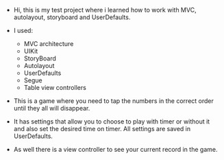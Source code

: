 * Hi, this is my test project where i learned how to work with MVC, autolayout, storyboard and UserDefaults.

* I used:
    - MVC architecture
    - UIKit 
    - StoryBoard
    - Autolayout
    - UserDefaults
    - Segue 
    - Table view controllers 

* This is a game where you need to tap the numbers in the correct order until they all will disappear.
* It has settings that allow you to choose to play with timer or without it and also set the desired time on timer. All settings are saved in UserDefaults. 
* As well there is a view controller to see your current record in the game.

  

